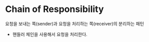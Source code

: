 # Chain of Responsibility

요청을 보내는 쪽(sender)과 요청을 처리하는 쪽(receiver)의 분리하는 패턴

- 핸들러 체인을 사용해서 요청을 처리한다.
